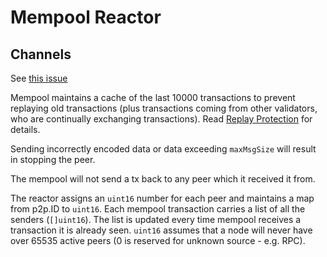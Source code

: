 # Mempool Reactor

## Channels

See [this issue](https://github.com/gracenoah/tendermint/issues/1503)

Mempool maintains a cache of the last 10000 transactions to prevent
replaying old transactions (plus transactions coming from other
validators, who are continually exchanging transactions). Read [Replay
Protection](../../../../app-development.md#replay-protection)
for details.

Sending incorrectly encoded data or data exceeding `maxMsgSize` will result
in stopping the peer.

The mempool will not send a tx back to any peer which it received it from.

The reactor assigns an `uint16` number for each peer and maintains a map from
p2p.ID to `uint16`. Each mempool transaction carries a list of all the senders
(`[]uint16`). The list is updated every time mempool receives a transaction it
is already seen. `uint16` assumes that a node will never have over 65535 active
peers (0 is reserved for unknown source - e.g. RPC).
